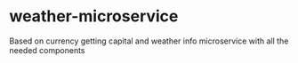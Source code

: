# weather-microservice
Based on currency getting capital and weather info microservice with all the needed components
